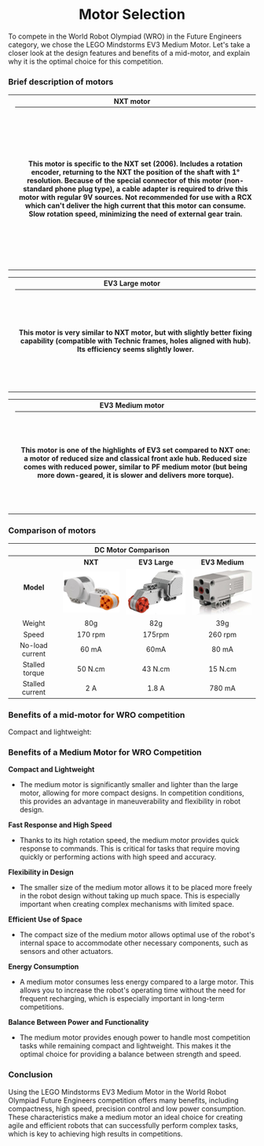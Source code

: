 # <div align="center"> Motor Selection</div> 
To compete in the World Robot Olympiad (WRO) in the Future Engineers category, we chose the LEGO Mindstorms EV3 Medium Motor. Let's take a closer look at the design features and benefits of a mid-motor, and explain why it is the optimal choice for this competition.
###  Brief description of motors
<div align="center">
<table>
<th colspan="3" style="text-align: center;">NXT motor</th>
<tr align="center">
<td><img src="./img/nxt.jpg" width = "400" height = "325" alt="NXT" align=center /></td>
<th width = "500" height = "200">This motor is specific to the NXT set (2006). Includes a rotation encoder, returning to the NXT the position of the shaft with 1° resolution. Because of the special connector of this motor (non-standard phone plug type), a cable adapter is required to drive this motor with regular 9V sources. Not recommended for use with a RCX which can't deliver the high current that this motor can consume. Slow rotation speed, minimizing the need of external gear train.</th>
</tr>
</table>
<table>
<tr ><th colspan="3" style="text-align: center;">EV3 Large motor</th></tr>
<tr align="center">
<td><img src="./img/ev3l.jpg" width = "400" height = "" alt="ev3" align=center /></td>
<th width = "500" height = "200">This motor is very similar to NXT motor, but with slightly better fixing capability (compatible with Technic frames, holes aligned with hub). Its efficiency seems slightly lower.</th>
</tr>
</table>
<table>
<tr ><th colspan="3" style="text-align: center;">EV3 Medium motor</th></tr>
<tr align="center">
<td><img src="./img/ev3m.jpg" width = "400" height = "" alt="ev3" align=center /></td>
<th width = "500" height = "200">This motor is one of the highlights of EV3 set compared to NXT one: a motor of reduced size and classical front axle hub. Reduced size comes with reduced power, similar to PF medium motor (but being more down-geared, it is slower and delivers more torque).</th>
</tr>
</table>
</div>

### Comparison of motors
<div align="center"><table>
<tr ><th colspan="5">DC Motor Comparison</th></tr>
<tr align="center">
<th rowspan="2" style="text-align: center;">Model</th>
<th style="text-align: center;">NXT</th>
<th style="text-align: center;">EV3 Large</th>
<th style="text-align: center;">EV3 Medium</th>
</tr>
<tr align="center">
<td ><img src="./img/nxt.jpg" width = "150" /></td>
<td ><img src="./img/ev3l.jpg" width = "150" /></td>
<td ><img src="./img/ev3m.jpg" width = "150"/></td>
</tr>
<tr align="center">
<td >Weight</td>
<td >80g</td>
<td >82g</td>
<td >39g</td>
</tr>
<tr align="center">
<td >Speed</td>
<td >170 rpm</td>
<td >175rpm</td>
<td >260 rpm</td>
</tr>
<tr align="center">
<td >No-load current</td>
<td >60 mA</td>
<td >60mA</td>
<td >80 mA</td>
</tr>
<tr align="center">
<td >Stalled torque</td>
<td >50 N.cm</td>
<td >43 N.cm</td>
<td >15 N.cm</td>
</tr>
<tr align="center">
<td >Stalled current</td>
<td >2 A</td>
<td >1.8 A</td>
<td >780 mA</td>
</tr>
</table>
</div>  

###  Benefits of a mid-motor for WRO competition
Compact and lightweight:

### Benefits of a Medium Motor for WRO Competition

 **Compact and Lightweight**
  - The medium motor is significantly smaller and lighter than the large motor, allowing for more compact designs. In competition conditions, this provides an advantage in maneuverability and flexibility in robot design.

 **Fast Response and High Speed**
  - Thanks to its high rotation speed, the medium motor provides quick response to commands. This is critical for tasks that require moving quickly or performing actions with high speed and accuracy.

 **Flexibility in Design**
  - The smaller size of the medium motor allows it to be placed more freely in the robot design without taking up much space. This is especially important when creating complex mechanisms with limited space.

 **Efficient Use of Space**
  - The compact size of the medium motor allows optimal use of the robot's internal space to accommodate other necessary components, such as sensors and other actuators.

 **Energy Consumption**
  - A medium motor consumes less energy compared to a large motor. This allows you to increase the robot's operating time without the need for frequent recharging, which is especially important in long-term competitions.

 **Balance Between Power and Functionality**
  - The medium motor provides enough power to handle most competition tasks while remaining compact and lightweight. This makes it the optimal choice for providing a balance between strength and speed.


### Conclusion
Using the LEGO Mindstorms EV3 Medium Motor in the World Robot Olympiad Future Engineers competition offers many benefits, including compactness, high speed, precision control and low power consumption. These characteristics make a medium motor an ideal choice for creating agile and efficient robots that can successfully perform complex tasks, which is key to achieving high results in competitions.
